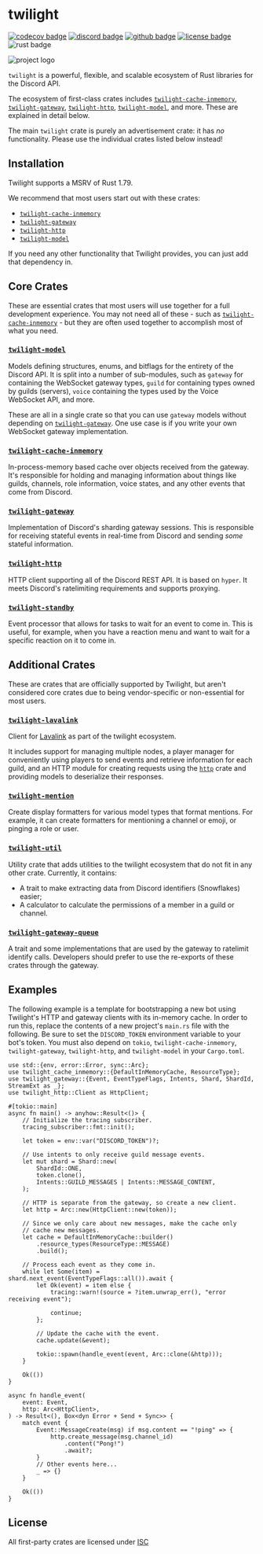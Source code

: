 # twilight

[![codecov badge][]][codecov link] [![discord badge][]][discord link] [![github badge][]][github link] [![license badge][]][license link] ![rust badge]

![project logo][logo]

`twilight` is a powerful, flexible, and scalable ecosystem of Rust libraries
for the Discord API.

The ecosystem of first-class crates includes [`twilight-cache-inmemory`],
[`twilight-gateway`], [`twilight-http`], [`twilight-model`], and more. These
are explained in detail below.

The main `twilight` crate is purely an advertisement crate: it has *no*
functionality. Please use the individual crates listed below instead!

## Installation

Twilight supports a MSRV of Rust 1.79.

We recommend that most users start out with these crates:

- [`twilight-cache-inmemory`][crates:cache-inmemory]
- [`twilight-gateway`][crates:gateway]
- [`twilight-http`][crates:http]
- [`twilight-model`][crates:model]

If you need any other functionality that Twilight provides, you can just add
that dependency in.

## Core Crates

These are essential crates that most users will use together for a full
development experience. You may not need all of these - such as
[`twilight-cache-inmemory`] - but they are often used together to accomplish
most of what you need.

### [`twilight-model`]

Models defining structures, enums, and bitflags for the entirety of the
Discord API. It is split into a number of sub-modules, such as `gateway` for
containing the WebSocket gateway types, `guild` for containing types owned
by guilds (servers), `voice` containing the types used by the Voice
WebSocket API, and more.

These are all in a single crate so that you can use `gateway` models without
depending on [`twilight-gateway`]. One use case is if you write your own
WebSocket gateway implementation.

### [`twilight-cache-inmemory`]

In-process-memory based cache over objects received from the gateway. It's
responsible for holding and managing information about things like guilds,
channels, role information, voice states, and any other events that come
from Discord.

### [`twilight-gateway`]

Implementation of Discord's sharding gateway sessions. This is responsible
for receiving stateful events in real-time from Discord and sending *some*
stateful information.

### [`twilight-http`]

HTTP client supporting all of the Discord REST API. It is based on `hyper`.
It meets Discord's ratelimiting requirements and supports proxying.

### [`twilight-standby`]

Event processor that allows for tasks to wait for an event to come in. This
is useful, for example, when you have a reaction menu and want to wait for a
specific reaction on it to come in.

## Additional Crates

These are crates that are officially supported by Twilight, but aren't
considered core crates due to being vendor-specific or non-essential for
most users.

### [`twilight-lavalink`]

Client for [Lavalink] as part of the twilight ecosystem.

It includes support for managing multiple nodes, a player manager for
conveniently using players to send events and retrieve information for each
guild, and an HTTP module for creating requests using the [`http`] crate and
providing models to deserialize their responses.

### [`twilight-mention`]

Create display formatters for various model types that format mentions. For
example, it can create formatters for mentioning a channel or emoji, or
pinging a role or user.

### [`twilight-util`]

Utility crate that adds utilities to the twilight ecosystem that do not fit
in any other crate. Currently, it contains:

- A trait to make extracting data from Discord identifiers (Snowflakes)
  easier;
- A calculator to calculate the permissions of a member in a guild or
  channel.

### [`twilight-gateway-queue`]

A trait and some implementations that are used by the gateway to ratelimit
identify calls. Developers should prefer to use the re-exports of these
crates through the gateway.

## Examples

The following example is a template for bootstrapping a new bot using
Twilight's HTTP and gateway clients with its in-memory cache. In order to
run this, replace the contents of a new project's `main.rs` file with the
following. Be sure to set the `DISCORD_TOKEN` environment variable to your
bot's token. You must also depend on `tokio`, `twilight-cache-inmemory`,
`twilight-gateway`, `twilight-http`, and `twilight-model` in your `Cargo.toml`.

```rust,no_run
use std::{env, error::Error, sync::Arc};
use twilight_cache_inmemory::{DefaultInMemoryCache, ResourceType};
use twilight_gateway::{Event, EventTypeFlags, Intents, Shard, ShardId, StreamExt as _};
use twilight_http::Client as HttpClient;

#[tokio::main]
async fn main() -> anyhow::Result<()> {
    // Initialize the tracing subscriber.
    tracing_subscriber::fmt::init();

    let token = env::var("DISCORD_TOKEN")?;

    // Use intents to only receive guild message events.
    let mut shard = Shard::new(
        ShardId::ONE,
        token.clone(),
        Intents::GUILD_MESSAGES | Intents::MESSAGE_CONTENT,
    );

    // HTTP is separate from the gateway, so create a new client.
    let http = Arc::new(HttpClient::new(token));

    // Since we only care about new messages, make the cache only
    // cache new messages.
    let cache = DefaultInMemoryCache::builder()
        .resource_types(ResourceType::MESSAGE)
        .build();

    // Process each event as they come in.
    while let Some(item) = shard.next_event(EventTypeFlags::all()).await {
        let Ok(event) = item else {
            tracing::warn!(source = ?item.unwrap_err(), "error receiving event");

            continue;
        };

        // Update the cache with the event.
        cache.update(&event);

        tokio::spawn(handle_event(event, Arc::clone(&http)));
    }

    Ok(())
}

async fn handle_event(
    event: Event,
    http: Arc<HttpClient>,
) -> Result<(), Box<dyn Error + Send + Sync>> {
    match event {
        Event::MessageCreate(msg) if msg.content == "!ping" => {
            http.create_message(msg.channel_id)
                .content("Pong!")
                .await?;
        }
        // Other events here...
        _ => {}
    }

    Ok(())
}
```

## License

All first-party crates are licensed under [ISC][LICENSE.md]

[LICENSE.md]: https://github.com/twilight-rs/twilight/blob/main/LICENSE.md
[Lavalink]: https://github.com/freyacodes/Lavalink
[`http`]: https://crates.io/crates/http
[crates:cache-inmemory]: https://crates.io/crates/twilight-cache-inmemory
[crates:gateway]: https://crates.io/crates/twilight-gateway
[crates:http]: https://crates.io/crates/twilight-http
[crates:model]: https://crates.io/crates/twilight-model
[codecov badge]: https://img.shields.io/codecov/c/gh/twilight-rs/twilight?logo=codecov&style=for-the-badge&token=E9ERLJL0L2
[codecov link]: https://app.codecov.io/gh/twilight-rs/twilight/
[discord badge]: https://img.shields.io/discord/745809834183753828?color=%237289DA&label=discord%20server&logo=discord&style=for-the-badge
[discord link]: https://discord.gg/7jj8n7D
[github badge]: https://img.shields.io/badge/github-twilight-6f42c1.svg?style=for-the-badge&logo=github
[github link]: https://github.com/twilight-rs/twilight
[license badge]: https://img.shields.io/badge/license-ISC-blue.svg?style=for-the-badge&logo=pastebin
[license link]: https://github.com/twilight-rs/twilight/blob/main/LICENSE.md
[logo]: https://raw.githubusercontent.com/twilight-rs/twilight/main/logo.png
[rust badge]: https://img.shields.io/badge/rust-1.79+-93450a.svg?style=for-the-badge&logo=rust
[`twilight-cache-inmemory`]: https://twilight.rs/chapter_1_crates/section_4_cache_inmemory.html
[`twilight-gateway-queue`]: https://twilight.rs/chapter_1_crates/section_7_first_party/section_5_gateway_queue.html
[`twilight-gateway`]: https://twilight.rs/chapter_1_crates/section_3_gateway.html
[`twilight-http`]: https://twilight.rs/chapter_1_crates/section_2_http.html
[`twilight-lavalink`]: https://twilight.rs/chapter_1_crates/section_7_first_party/section_3_lavalink.html
[`twilight-mention`]: https://twilight.rs/chapter_1_crates/section_7_first_party/section_2_mention.html
[`twilight-model`]: https://twilight.rs/chapter_1_crates/section_1_model.html
[`twilight-standby`]: https://twilight.rs/chapter_1_crates/section_6_standby.html
[`twilight-util`]: https://twilight.rs/chapter_1_crates/section_7_first_party/section_4_util.html
